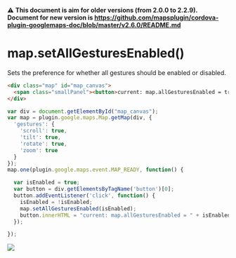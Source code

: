 :warning: **This document is aim for older versions (from 2.0.0 to 2.2.9).
Document for new version is https://github.com/mapsplugin/cordova-plugin-googlemaps-doc/blob/master/v2.6.0/README.md**

# map.setAllGesturesEnabled()

Sets the preference for whether all gestures should be enabled or disabled.

```html
<div class="map" id="map_canvas">
  <span class="smallPanel"><button>current: map.allGesturesEnabled = true</button></span>
</div>
```

```js
var div = document.getElementById("map_canvas");
var map = plugin.google.maps.Map.getMap(div, {
  'gestures': {
    'scroll': true,
    'tilt': true,
    'rotate': true,
    'zoom': true
  }
});
map.one(plugin.google.maps.event.MAP_READY, function() {

  var isEnabled = true;
  var button = div.getElementsByTagName('button')[0];
  button.addEventListener('click', function() {
    isEnabled = !isEnabled;
    map.setAllGesturesEnabled(isEnabled);
    button.innerHTML = "current: map.allGesturesEnabled = " + isEnabled;
  });

});
```

![](image.gif)
